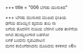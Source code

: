 +++
title = "006 ಬೆಗಡು ಮುಸುಕಿದ"

+++
ಬೆಗಡು ಮುಸುಕಿದ ಮುಖದ ಭೀತಿಯ  
ಢಗೆಯ ಹೊಯ್ಲಿನ ಹೃದಯ ತುದಿ ನಾ  
ಲಗೆಯ ತೊದಳಿನ ನುಡಿಯ ಬೆರಗಿನ ಬರತ ತಾಳಿಗೆಯ  
ಅಗಿವ ಹುಯ್ಯಲುಗಾರ ಬಹಳೋ  
ಲಗಕೆ ಬಂದನು ನೃಪವಿರಾಟನ  
ಮಗನ ಕಾಲಿಂಗೆರಗಿದನು ದೂರಿದನು ಕಳಕಳವ      ॥6॥